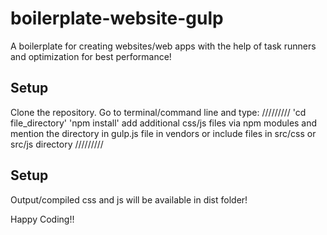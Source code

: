 # boilerplate-website-gulp

A boilerplate for creating websites/web apps with the help of task runners and optimization for best performance!

## Setup

Clone the repository. Go to terminal/command line and type:
/////////
'cd file_directory' 
'npm install'
add additional css/js files via npm modules and mention the directory in gulp.js file in vendors or include files in src/css or src/js directory
/////////

## Setup
Output/compiled css and js will be available in dist folder!

Happy Coding!!

